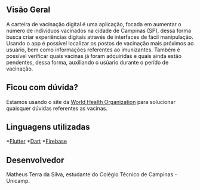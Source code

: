## Visão Geral

A carteira de vacinação digital é uma aplicação, focada em aumentar o número de indíviduos vacinados na cidade de Campinas (SP), dessa forma busca criar experiências digitais
através de interfaces de fácil manipulação. Usando o app é possível localizar os postos de vacinação mais próximos ao usuário, bem como informações referentes ao imunizantes. Também é possível verificar quais vacinas já foram adquiridas e quais ainda estão pendentes, dessa forma, auxiliando o usúario durante o perído de vacinação.

## Ficou com dúvida?

Estamos usando o site da [World Health Organization](https://www.who.int/pt/emergencies/diseases/novel-coronavirus-2019/covid-19-vaccines/explainers?adgroupsurvey={adgroupsurvey}&gclid=CjwKCAjwq9mLBhB2EiwAuYdMtZKLj_-_WWUh-iO-Bl2T_o3Fs-qsDZFU2hrCHFH_m_x8gZPfCgEN1hoCOFoQAvD_BwE) para solucionar quaisquer dúvidas referentes as vacinas.
  
## Linguagens utilizadas
<!--ts-->
*[Flutter](https://flutter.dev/)
*[Dart](https://dart.dev/)
*[Firebase](https://firebase.google.com/)
<!--te-->


## Desenvolvedor

Matheus Terra da Silva, estudante do Colégio Técnico de Campinas - Unicamp.
